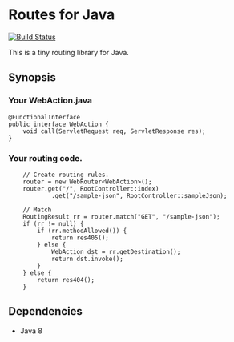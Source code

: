 # Routes for Java

[![Build Status](https://travis-ci.org/tokuhirom/routes.svg?branch=master)](https://travis-ci.org/tokuhirom/routes)

This is a tiny routing library for Java.

## Synopsis


### Your WebAction.java

	@FunctionalInterface
	public interface WebAction {
		void call(ServletRequest req, ServletResponse res);
	}

### Your routing code.

		// Create routing rules.
		router = new WebRouter<WebAction>();
		router.get("/", RootController::index)
				.get("/sample-json", RootController::sampleJson);
				
		// Match
		RoutingResult rr = router.match("GET", "/sample-json");
		if (rr != null) {
			if (rr.methodAllowed()) {
				return res405();
			} else {
				WebAction dst = rr.getDestination();
				return dst.invoke();
			}
		} else {
			return res404();
		}


## Dependencies

 * Java 8

